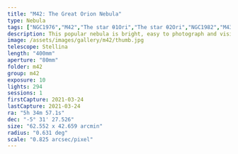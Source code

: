 ```yaml
---
title: "M42: The Great Orion Nebula"
type: Nebula
tags: ["NGC1976","M42","The star θ1Ori","The star θ2Ori","NGC1982","M43","Great Orion Nebula","Orion Nebula","Mairan's Nebula"]
description: This popular nebula is bright, easy to photograph and visible to the naked eye.
image: /assets/images/gallery/m42/thumb.jpg
telescope: Stellina
length: "400mm"
aperture: "80mm"
folder: m42
group: m42
exposure: 10
lights: 294
sessions: 1 
firstCapture: 2021-03-24 
lastCapture: 2021-03-24
ra: "5h 34m 57.1s"
dec: "-5° 31' 27.526"
size: "62.552 x 42.659 arcmin"
radius: "0.631 deg"
scale: "0.825 arcsec/pixel"
---
```


